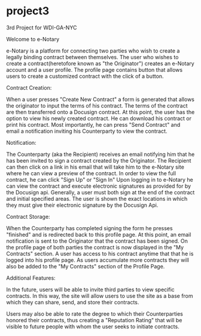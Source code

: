 # project3
3rd Project for WDI-GA-NYC


Welcome to e-Notary

e-Notary is a platform for connecting two parties who wish to create a legally binding contract between themselves. The user who wishes to create a contract(heretofore known as "the Originator") creates an e-Notary account and a user profile. The profile page contains button that allows users to create a customized contract with the click of a button.

Contract Creation:

When a user presses "Create New Contract" a form is generated that allows the originator to input the terms of his contract. The terms of the contract are then transferred onto a Docusign contract. At this point, the user has the option to view his newly created contract. He can download his contract or print his contract. Most importantly, he can press "Send Contract" and email a notification inviting his Counterparty to view the contract.

Notification:

The Counterparty (aka the Recipient) receives an email notifying him that he has been invited to sign a contract created by the Originator. The Recipient can then click on a link in his email that will take him to the e-Notary site where he can view a preview of the contract. In order to view the full contract, he can click "Sign Up" or "Sign In" Upon logging in to e-Notary he can view the contract and execute electronic signatures as provided for by the Docusign api. Generally, a user must both sign at the end of the contract and initial specified areas. The user is shown the exact locations in which they must give their electronic signature by the Docusign Api.

Contract Storage:

When the Counterparty has completed signing the form he presses "finished" and is redirected back to this profile page. At this point, an email notification is sent to the Originator that the contract has been signed.  On the profile page of both parties the contract is now displayed in the "My Contracts" section. A user has access to his contract anytime that that he is logged into his profile page. As users accumulate more contracts they will also be added to the "My Contracts" section of the Profile Page.

Additional Features:

In the future, users will be able to invite third parties to view specific contracts. In this way, the site will allow users to use the site as a base from which they can share, send, and store their contracts.

Users may also be able to rate the degree to which their Counterparties honored their contracts, thus creating a "Reputation Rating" that will be visible to future people with whom the user seeks to initiate contracts.  
